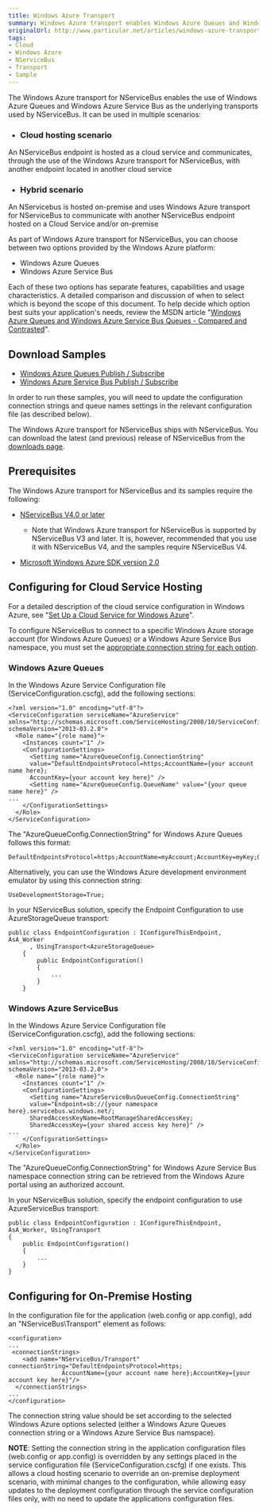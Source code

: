 ```yaml
---
title: Windows Azure Transport
summary: Windows Azure transport enables Windows Azure Queues and Windows Azure Service Bus as underlying NServiceBus transports, in cloud-hosting and hybrid scenarios.
originalUrl: http://www.particular.net/articles/windows-azure-transport
tags:
- Cloud
- Windows Azure
- NServiceBus
- Transport
- Sample
---
```


The Windows Azure transport for NServiceBus enables the use of Windows Azure Queues and Windows Azure Service Bus as the underlying transports used by NServiceBus. It can be used in multiple scenarios:

 * ### Cloud hosting scenario
 An NServiceBus endpoint is hosted as a cloud service and communicates, through the use of the Windows Azure transport for NServiceBus, with another endpoint located in another cloud service

 * ### Hybrid scenario
 An NServicebus is hosted on-premise and uses Windows Azure transport for NServiceBus to communicate with another NServiceBus endpoint hosted on a Cloud Service and/or on-premise

As part of Windows Azure transport for NServiceBus, you can choose between two options provided by the Windows Azure platform:

-   Windows Azure Queues
-   Windows Azure Service Bus

Each of these two options has separate features, capabilities and usage characteristics. A detailed comparison and discussion of when to select which is beyond the scope of this document. To help decide which option best suits your application's needs, review the MSDN article "[Windows Azure Queues and Windows Azure Service Bus Queues - Compared and Contrasted](http://msdn.microsoft.com/en-us/library/windowsazure/hh767287.aspx)".

Download Samples
----------------

-   [Windows Azure Queues Publish / Subscribe](http://d214svlj19ktn4.cloudfront.net/NServiceBus/Samples/Azure/AzurePubSub.zip)
-   [Windows Azure Service Bus Publish / Subscribe](http://d214svlj19ktn4.cloudfront.net/NServiceBus/Samples/Azure/AzureServiceBusPubSub.zip)

In order to run these samples, you will need to update the configuration connection strings and queue names settings in the relevant configuration file (as described below).

The Windows Azure transport for NServiceBus ships with NServiceBus. You can download the latest (and previous) release of NServiceBus from the
[downloads page](http://particular.net/downloads).

Prerequisites
-------------

The Windows Azure transport for NServiceBus and its samples require the following:

-   [NServiceBus V4.0 or later](http://particular.net/downloads)
    -   Note that Windows Azure transport for NServiceBus is supported by NServiceBus V3 and later. It is, however, recommended that you use it with NServiceBus V4, and the samples require NServiceBus V4.

-   [Microsoft Windows Azure SDK version
    2.0](http://www.windowsazure.com/en-us/downloads/)

Configuring for Cloud Service Hosting
-------------------------------------

For a detailed description of the cloud service configuration in Windows Azure, see "[Set Up a Cloud Service for Windows Azure](http://msdn.microsoft.com/en-us/library/windowsazure/hh124108.aspx#bk_Config)".

To configure NServiceBus to connect to a specific Windows Azure storage account (for Windows Azure Queues) or a Windows Azure Service Bus namespace, you must set the [appropriate connection string for each option](http://www.connectionstrings.com/windows-azure).

### Windows Azure Queues

In the Windows Azure Service Configuration file (ServiceConfiguration.cscfg), add the following sections:

```
<?xml version="1.0" encoding="utf-8"?>
<ServiceConfiguration serviceName="AzureService" 
xmlns="http://schemas.microsoft.com/ServiceHosting/2008/10/ServiceConfiguration" 
schemaVersion="2013-03.2.0">
  <Role name="{role name}">
    <Instances count="1" />
    <ConfigurationSettings>
      <Setting name="AzureQueueConfig.ConnectionString" 
      value="DefaultEndpointsProtocol=https;AccountName={your account name here};
      AccountKey={your account key here}" />
      <Setting name="AzureQueueConfig.QueueName" value="{your queue name here}" />
...
    </ConfigurationSettings>
  </Role>
</ServiceConfiguration>
```


The "AzureQueueConfig.ConnectionString" for Windows Azure Queues follows this format:

    DefaultEndpointsProtocol=https;AccountName=myAccount;AccountKey=myKey;QueueEndpoint=customEndpoint;

Alternatively, you can use the Windows Azure development environment emulator by using this connection string:

    UseDevelopmentStorage=True;

In your NServiceBus solution, specify the Endpoint Configuration to use AzureStorageQueue transport:

```
public class EndpointConfiguration : IConfigureThisEndpoint, AsA_Worker
      , UsingTransport<AzureStorageQueue>
    {
        public EndpointConfiguration()
        {
            ...
        }
    }
```

### Windows Azure ServiceBus 

In the Windows Azure Service Configuration file
(ServiceConfiguration.cscfg), add the following sections:

```
<?xml version="1.0" encoding="utf-8"?>
<ServiceConfiguration serviceName="AzureService" 
xmlns="http://schemas.microsoft.com/ServiceHosting/2008/10/ServiceConfiguration" 
schemaVersion="2013-03.2.0">
  <Role name="{role name}">
    <Instances count="1" />
    <ConfigurationSettings>
      <Setting name="AzureServiceBusQueueConfig.ConnectionString" 
      value="Endpoint=sb://{your namespace here}.servicebus.windows.net/;
      SharedAccessKeyName=RootManageSharedAccessKey;
      SharedAccessKey={your shared access key here}" />
...
    </ConfigurationSettings>
  </Role>
</ServiceConfiguration>
```


The "AzureQueueConfig.ConnectionString" for Windows Azure Service Bus namespace connection string can be retrieved from the Windows Azure portal using an authorized account.

In your NServiceBus solution, specify the endpoint configuration to use AzureServiceBus transport:

```
public class EndpointConfiguration : IConfigureThisEndpoint, AsA_Worker, UsingTransport
{
    public EndpointConfiguration()
    {
        ...
    }
}
```

Configuring for On-Premise Hosting
----------------------------------

In the configuration file for the application (web.config or app.config), add an "NServiceBus\\Transport" element as follows:

```
<configuration>  
...
 <connectionStrings>
    <add name="NServiceBus/Transport" connectionString="DefaultEndpointsProtocol=https;
               AccountName={your account name here};AccountKey={your account key here}"/>
  </connectionStrings>
... 
</configuration>
```

The connection string value should be set according to the selected Windows Azure options selected (either a Windows Azure Queues connection string or a Windows Azure Service Bus namspace).

**NOTE**: Setting the connection string in the application configuration files (web.config or app.config) is overridden by any settings placed in the service configuration file (ServiceConfiguration.cscfg) if one exists. This allows a cloud hosting scenario to override an on-premise deployment scenario, with minimal changes to the configuration, while allowing easy updates to the deployment configuration through the service configuration files only, with no need to update the applications configuration files.

